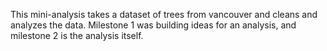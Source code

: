 This mini-analysis takes a dataset of trees from vancouver and cleans and analyzes the data. Milestone 1 was building ideas for an analysis, and 
milestone 2 is the analysis itself.
